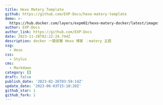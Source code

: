 ```yaml
---
title: Hexo Matery Template
github: https://github.com/EXP-Docs/hexo-matery-template
demo: >-
  https://hub.docker.com/layers/expm02/hexo-matery-docker/latest/images/sha256-2ad723671f0a2d5218c1b6604f22a22a09aec81a5c60c61fedbfd2f53b1c1a65?context=repo
author: EXP-Docs
author_link: https://github.com/EXP-Docs
date: 2023-11-28T02:22:24.744Z
description: docker 一键部署 Hexo 博客 ：matery 主题
ssg:
  - Hexo
css:
  - Stylus
cms:
  - Markdown
category: []
draft: false
publish_date: '2023-02-26T03:59:14Z'
update_date: '2023-06-03T15:18:20Z'
github_star: 1
github_fork: 1
---
```


